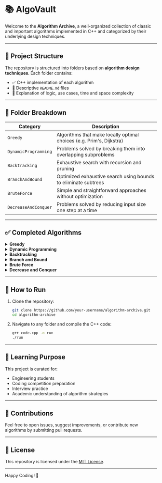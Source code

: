 
# 📚 AlgoVault

Welcome to the **Algorithm Archive**, a well-organized collection of classic and important algorithms implemented in C++ and categorized by their underlying design techniques.

---

## 🧭 Project Structure

The repository is structured into folders based on **algorithm design techniques**. Each folder contains:

- ✅ C++ implementation of each algorithm
- 📄 Descriptive `README.md` files
- 🧠 Explanation of logic, use cases, time and space complexity

---

## 📂 Folder Breakdown

| Category              | Description                                                         |
|-----------------------|---------------------------------------------------------------------|
| `Greedy`              | Algorithms that make locally optimal choices (e.g. Prim's, Dijkstra)|
| `DynamicProgramming`  | Problems solved by breaking them into overlapping subproblems       |
| `Backtracking`        | Exhaustive search with recursion and pruning                       |
| `BranchAndBound`      | Optimized exhaustive search using bounds to eliminate subtrees      |
| `BruteForce`          | Simple and straightforward approaches without optimization          |
| `DecreaseAndConquer`  | Problems solved by reducing input size one step at a time           |

---

## ✅ Completed Algorithms

<details>
  <summary><strong>Greedy</strong></summary>

- Prim's Algorithm
- Dijkstra's Algorithm
- Huffman Coding

</details>

<details>
  <summary><strong>Dynamic Programming</strong></summary>

- Binomial Coefficient
- Floyd Warshall
- 0/1 Knapsack

</details>

<details>
  <summary><strong>Backtracking</strong></summary>

- N-Queens Problem
- Sum of Subsets Problem

</details>

<details>
  <summary><strong>Branch and Bound</strong></summary>

- 0/1 Knapsack (BB)
- Assignment Problem

</details>

<details>
  <summary><strong>Brute Force</strong></summary>

- Bubble Sort
- Selection Sort
- String Matching

</details>

<details>
  <summary><strong>Decrease and Conquer</strong></summary>

- Breadth-First Search (BFS)
- Depth-First Search (DFS)
- Topological Sort

</details>

---

## 🔧 How to Run

1. Clone the repository:
   ```bash
   git clone https://github.com/your-username/algorithm-archive.git
   cd algorithm-archive
   ```
2. Navigate to any folder and compile the C++ code:
   ```bash
   g++ code.cpp -o run
   ./run
   ```

---

## 📘 Learning Purpose

This project is curated for:

- Engineering students
- Coding competition preparation
- Interview practice
- Academic understanding of algorithm strategies

---

## 🤝 Contributions

Feel free to open issues, suggest improvements, or contribute new algorithms by submitting pull requests.

---

## 📜 License

This repository is licensed under the [MIT License](LICENSE).

---

Happy Coding! 🚀
